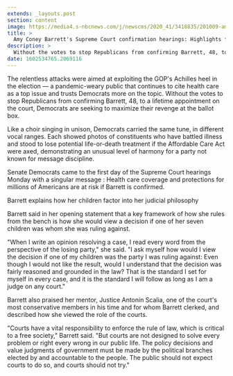 ```yaml
--- 
extends: _layouts.post 
section: content 
image: https://media4.s-nbcnews.com/j/newscms/2020_41/3418835/201009-amy-coney-barrett-hearing-live-blog-cs_8e17ddc2ad3164251b616c5575b03192.nbcnews-fp-1200-630.jpg 
title: > 
  Amy Coney Barrett's Supreme Court confirmation hearings: Highlights from Day 1 
description: > 
  Without the votes to stop Republicans from confirming Barrett, 48, to a lifetime appointment on the court, Democrats are seeking to maximize their revenge at the ballot box.Senate Democrats came to the first day of the Supreme Court hearings Monday with a singular message : Health care coverage and protections for millions of Americans are at risk if Barrett is confirmed."Courts have a vital responsibility to enforce the rule of law, which is critical to a free society," Barrett said.The policy decisions and value judgments of government must be made by the political branches elected by and accountable to the people.The public should not expect courts to do so, and courts should not try." 
date: 1602534765.2069116 
--- 
```

The relentless attacks were aimed at exploiting the GOP's Achilles heel in the election — a pandemic-weary public that continues to cite health care as a top issue and trusts Democrats more on the topic. Without the votes to stop Republicans from confirming Barrett, 48, to a lifetime appointment on the court, Democrats are seeking to maximize their revenge at the ballot box.

Like a choir singing in unison, Democrats carried the same tune, in different vocal ranges. Each showed photos of constituents who have battled illness and stood to lose potential life-or-death treatment if the Affordable Care Act were axed, demonstrating an unusual level of harmony for a party not known for message discipline.

Senate Democrats came to the first day of the Supreme Court hearings Monday with a singular message : Health care coverage and protections for millions of Americans are at risk if Barrett is confirmed.

Barrett explains how her children factor into her judicial philosophy

Barrett said in her opening statement that a key framework of how she rules from the bench is how she would view a decision if one of her seven children was whom she was ruling against.

"When I write an opinion resolving a case, I read every word from the perspective of the losing party," she said. "I ask myself how would I view the decision if one of my children was the party I was ruling against: Even though I would not like the result, would I understand that the decision was fairly reasoned and grounded in the law? That is the standard I set for myself in every case, and it is the standard I will follow as long as I am a judge on any court."

Barrett also praised her mentor, Justice Antonin Scalia, one of the court's most conservative members in his time and for whom Barrett clerked, and described how she viewed the role of the courts.

"Courts have a vital responsibility to enforce the rule of law, which is critical to a free society," Barrett said. "But courts are not designed to solve every problem or right every wrong in our public life. The policy decisions and value judgments of government must be made by the political branches elected by and accountable to the people. The public should not expect courts to do so, and courts should not try."